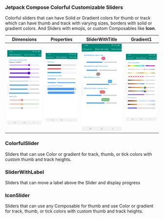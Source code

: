 ### Jetpack Compose Colorful Customizable Sliders
Colorful sliders that can have Solid or Gradient colors for thumb or track which can have
 thumb and track with varying sizes, borders with solid or gradient colors.
And Sliders with emojis, or custom Composables like **Icon**.

| Dimensions | Properties | SliderWithTitle | Gradient1 |
| ----------|-----------| -----------| -----------|
| <img src="./screenshots/slider1.png"/> | <img src="./screenshots/slider2.png"/> | <img src="./screenshots/slider3.png"/> |  <img src="./screenshots/slider4.png"/> |


### ColorfulSlider
Sliders that can use Color or gradient for track, thumb, or tick colors with custom
thumb and track heights. 

### SliderWithLabel
Sliders that can move a label above the Slider and display progress

### IconSlider
Sliders that can use any Composable for thumb and use Color or gradient for track, thumb, or tick colors with custom
thumb and track heights. 